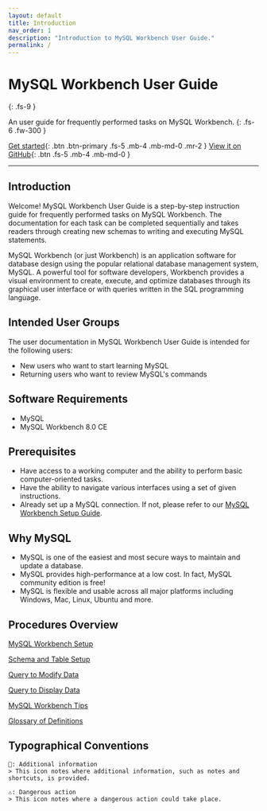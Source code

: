 ```yaml
---
layout: default
title: Introduction
nav_order: 1
description: "Introduction to MySQL Workbench User Guide."
permalink: /
---
```


# MySQL Workbench User Guide
{: .fs-9 }

An user guide for frequently performed tasks on MySQL Workbench.
{: .fs-6 .fw-300 }

[Get started](#introduction){: .btn .btn-primary .fs-5 .mb-4 .mb-md-0 .mr-2 } [View it on GitHub](https://github.com/dvalle22/Mel-Danilo-Cody){: .btn .fs-5 .mb-4 .mb-md-0 }

---

## Introduction
Welcome! MySQL Workbench User Guide is a step-by-step instruction guide for frequently performed tasks on MySQL Workbench. The documentation for each task can be completed sequentially and takes readers through creating new schemas to writing and executing MySQL statements.

MySQL Workbench (or just Workbench) is an application software for database design using the popular relational database management system, MySQL. A powerful tool for software developers, Workbench provides a visual environment to create, execute, and optimize databases through its graphical user interface or with queries written in the SQL programming language.

## Intended User Groups
The user documentation in MySQL Workbench User Guide is intended for the following users:
- New users who want to start learning MySQL
- Returning users who want to review MySQL's commands

## Software Requirements
- MySQL
- MySQL Workbench 8.0 CE

## Prerequisites
- Have access to a working computer and the ability to perform basic computer-oriented tasks.
- Have the ability to navigate various interfaces using a set of given instructions.
- Already set up a MySQL connection. If not, please refer to our [MySQL Workbench Setup Guide](docs/setup).

## Why MySQL
- MySQL is one of the easiest and most secure ways to maintain and update a database.
- MySQL provides high-performance at a low cost. In fact, MySQL community edition is free!
- MySQL is flexible and usable across all major platforms including Windows, Mac, Linux, Ubuntu and more.

## Procedures Overview
[MySQL Workbench Setup](docs/setup)

[Schema and Table Setup](docs/schema)

[Query to Modify Data](docs/modify)

[Query to Display Data](docs/display)

[MySQL Workbench Tips](docs/tips)

[Glossary of Definitions](docs/glossary)

## Typographical Conventions
    
    📖: Additional information
    > This icon notes where additional information, such as notes and shortcuts, is provided.
    
    ⚠️: Dangerous action
    > This icon notes where a dangerous action could take place.
    
